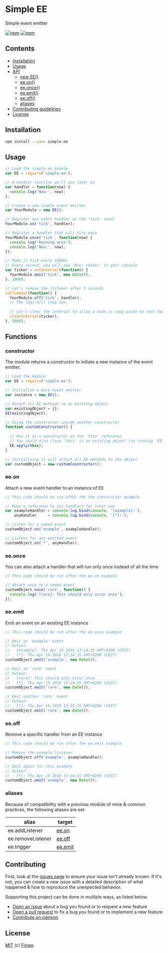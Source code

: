 # Simple EE

Simple event emitter

[![npm](https://img.shields.io/npm/v/simple-ee.svg?style=flat-square)](https://npmjs.com/package/simple-ee/)
[![npm](https://img.shields.io/npm/l/simple-ee.svg?style=flat-square)](https://npmjs.com/package/simple-ee/)


## Contents

- [Installation](#installation)
- [Usage](#usage)
- [API](#functions)
  - [new EE()](#constructor)
  - [ee.on()](#ee.on)
  - [ee.once()](#ee.once)
  - [ee.emit()](#ee.emit)
  - [ee.off()](#ee.off)
  - [aliases](#aliases)
- [Contributing guidelines](#contributing)
- [License](#license)

## Installation

```sh
npm install --save simple-ee
```

## Usage

```js
// Load the simple-ee module
var EE = require('simple-ee');

// A handler function we'll use later on
var handler = function(now) {
  console.log('Now:', now);
};

// Create a new simple event emitter
var YourModule = new EE();

// Register our event handler on the 'tick' event
YourModule.on('tick', handler);

// Register a handler that will fire once
YourModule.once('tick', function(now) {
  console.log('Running once');
  console.log('Now:', now);
});

// Make it tick every 1000ms
// Every second, you will see 'Now: <date>' in your console
var ticker = setInterval(function() {
  YourModule.emit('tick', new Date());
}, 1000);

// Let's remove the listener after 5 seconds
setTimeout(function() {
  YourModule.off('tick', handler);
  // The logs will stop now
  
  // Let's clear the interval to allow a node.js copy-paste to shut down
  clearInterval(ticker);
}, 5000);
```

## Functions

### constructor

The module returns a constructor to initiate a new instance of the event emitter.

```js
// Load the module
var EE = require('simple-ee');

// Initialize a bare event emitter
var instance = new EE();

// Attach all EE methods to an existing object
var existingObject = {};
EE(existingObject);

// Using the constructor inside another constructor
function customConstructor() {
  
  // Run it as a constructor on the 'this' reference
  // You could also claim 'this' is an existing object (so running 'EE(this)')
  EE.apply(this);
}

// Initializing it will attach all EE methods to the object
var customObject = new customConstructor();
```

### ee.on

Attach a new event handler to an instance of EE

```js
// This code should be run after the the constructor example

// Keep a reference to our handlers for later use
var exampleHandler = console.log.bind(console, '[example]:'),
    anyHandler     = console.log.bind(console, '[*]:');

// Listen for a named event
customObject.on('example', exampleHandler);

// Listens for any emitted event
customObject.on('*', anyHandler);
```

### ee.once

You can also attach a handler that will run only once instead of all the time

```js
// This code should be run after the ee.on example

// Attach once to a named event
customObject.once('rare', function() {
  console.log('[rare]: This should only occur once');  
});
```

### ee.emit

Emit an event on an existing EE instance

```js
// This code should be run after the ee.once example

// Emit an 'example' event
// Output:
//   [example]: Thu Apr 19 2018 13:24:35 GMT+0200 (CEST)
//   [*]: Thu Apr 19 2018 13:24:35 GMT+0200 (CEST)
customObject.emit('example', new Date());

// Emit an 'rare' event
// Output:
//   [rare]: This should only occur once
//   [*]: Thu Apr 19 2018 13:24:35 GMT+0200 (CEST)
customObject.emit('rare', new Date());

// Emit another 'rare' event
// Output:
//   [*]: Thu Apr 19 2018 13:24:35 GMT+0200 (CEST)
customObject.emit('rare', new Date());
```

### ee.off

Remove a specific handler from an EE instance

```js
// This code should be run after the ee.emit example

// Remove the example listener
customObject.off('example', exampleHandler);

// Emit again for this example
// Output:
//   [*]: Thu Apr 19 2018 13:24:35 GMT+0200 (CEST)
customObject.emit('example', new Date());
```

### aliases

Because of compatibility with a previous module of mine & common practices, the following aliases are set:

| alias             | target              |
|-------------------|---------------------|
| ee.addListener    | [ee.on](#ee.on)     |
| ee.removeListener | [ee.off](#ee.off)   |
| ee.trigger        | [ee.emit](#ee.emit) |

## Contributing

First, look at the [issues page](https://github.com/finwo/js-simple-ee/issues) to ensure your issue isn't already known. If it's not, you can create a new issue with a detailed description of what happened & how to reproduce the unexpected behavior.

Supporting this project can be done in multiple ways, as listed below.

- [Open an issue](https://github.com/finwo/js-simple-ee/issues) about a bug you found or to request a new feature
- [Open a pull request](https://github.com/finwo/js-simple-ee/pulls) to fix a bug you found or to implement a new feature
- [Contribute on patreon](https://patreon.com/finwo)

## License

[MIT](https://github.com/finwo/js-simple-ee/blob/master/LICENSE.md) (c) [Finwo](https://github.com/finwo)

